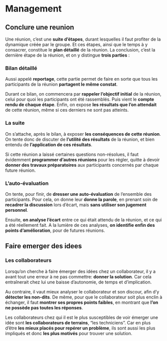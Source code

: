 # Management
## Conclure une reunion
Une réunion, c’est une **suite d’étapes**, durant lesquelles il faut profiter de la dynamique créée par le groupe. Et ces étapes, ainsi que le temps à y consacrer, constitue le **plan détaillé** de la réunion.
La conclusion, c’est la dernière étape de la réunion, et on y distingue **trois parties** :
### Bilan détaillé
Aussi appelé **reportage**, cette partie permet de faire en sorte que tous les participants de la réunion **partagent le même constat**.

Durant ce bilan, on commencera par **rappeler l’objectif initial** de la réunion, celui pour quoi les participants ont été rassemblés. Puis vient le **compte rendu de chaque étape**. Enfin, on expose **les résultats que l’on attendait** de cette réunion, même si ces derniers ne sont pas atteints.
### La suite
On s’attache, après le bilan, à exposer **les conséquences de cette réunion**. On tente donc de discuter de **l’utilité des résultats** de la réunion, et bien entendu de **l’application de ces résultats**.

Si cette réunion a laissé certaines questions non-résolues, il faut évidemment **programmer d’autres réunions** pour les régler, quitte à devoir **donner des travaux préparatoires** aux participants concernés par chaque future réunion.
### L’auto-évaluation
On tente, pour finir, de **dresser une auto-évaluation** de l’ensemble des participants. Pour cela, on donne leur **donne la parole**, en prenant soin de **recadrer la discussion** lors d’écart, mais **sans utiliser son jugement personnel**.

Ensuite, **on analyse l’écart** entre ce qui était attendu de la réunion, et ce qui a été réellement fait. A la lumière de ces analyses, **on identifie enfin des points d’amélioration**, pour de futures réunions.
## Faire emerger des idees
### Les collaborateurs
Lorsqu’on cherche à faire émerger des idées chez un collaborateur, il y a avant tout une erreur à ne pas commettre: **donner la solution**. Car cela entraînerait chez lui une baisse d’autonomie, de temps et d’implication.

Au contraire, il vaut mieux analyser le collaborateur et son discour, afin d’y **détecter les non-dits**. De même, pour que le collaborateur soit plus enclin à échanger, il faut **montrer ses propres points faibles**, en montrant que **l’on ne possède pas toutes les réponses**.

Les collaborateurs chez qui il est le plus susceptibles de voir émerger une idée sont **les collaborateurs de terrains**, “les techniciens”. Car en plus d’être **les mieux placés pour repérer un problème**, ils sont aussi les plus impliqués et donc **les plus motivés** pour trouver une solution.